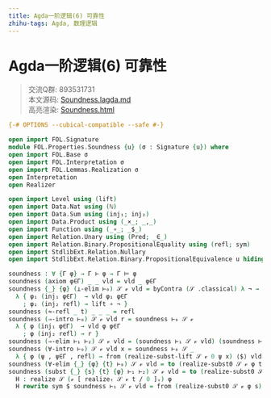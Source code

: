 ```yaml
---
title: Agda一阶逻辑(6) 可靠性
zhihu-tags: Agda, 数理逻辑
---
```


# Agda一阶逻辑(6) 可靠性

> 交流Q群: 893531731  
> 本文源码: [Soundness.lagda.md](https://github.com/choukh/agda-flypitch/blob/main/src/FOL/Properties/Soundness.lagda.md)  
> 高亮渲染: [Soundness.html](https://choukh.github.io/agda-flypitch/FOL.Properties.Soundness.html)  

```agda
{-# OPTIONS --cubical-compatible --safe #-}

open import FOL.Signature
module FOL.Properties.Soundness {u} (σ : Signature {u}) where
open import FOL.Base σ
open import FOL.Interpretation σ
open import FOL.Lemmas.Realization σ
open Interpretation
open Realizer

open import Level using (lift)
open import Data.Nat using (ℕ)
open import Data.Sum using (inj₁; inj₂)
open import Data.Product using (_×_; _,_)
open import Function using (_∘_; _$_)
open import Relation.Unary using (Pred; _∈_)
open import Relation.Binary.PropositionalEquality using (refl; sym)
open import StdlibExt.Relation.Nullary
open import StdlibExt.Relation.Binary.PropositionalEquivalence u hiding (_∘_; sym)
```

```agda
soundness : ∀ {Γ φ} → Γ ⊢ φ → Γ ⊨ φ
soundness (axiom φ∈Γ) _ _ vld = vld _ φ∈Γ
soundness {_} {φ} (⊥-elim ⊢₀) 𝒮 𝓋 vld = byContra (𝒮 .classical) λ ¬ → soundness ⊢₀ 𝒮 𝓋
  λ { φ₁ (inj₁ φ∈Γ)  → vld φ₁ φ∈Γ
    ; φ₁ (inj₂ refl) → lift ∘ ¬ }
soundness (≈-refl _ t) _ _ _ = refl
soundness (⇒-intro ⊢₀) 𝒮 𝓋 vld r = soundness ⊢₀ 𝒮 𝓋
  λ { φ (inj₁ φ∈Γ)  → vld φ φ∈Γ
    ; φ (inj₂ refl) → r }
soundness (⇒-elim ⊢₁ ⊢₂) 𝒮 𝓋 vld = (soundness ⊢₁ 𝒮 𝓋 vld) (soundness ⊢₂ 𝒮 𝓋 vld)
soundness (∀-intro ⊢₀) 𝒮 𝓋 vld x = soundness ⊢₀ 𝒮 _
  λ { φ (ψ , ψ∈Γ , refl) → from (realize-subst-lift 𝒮 𝓋 0 ψ x) ⟨$⟩ vld ψ ψ∈Γ }
soundness (∀-elim {_} {φ} {t} ⊢₀) 𝒮 𝓋 vld = to (realize-subst0 𝒮 𝓋 φ t) ⟨$⟩ soundness ⊢₀ 𝒮 𝓋 vld _
soundness (subst {_} {s} {t} {φ} ⊢₁ ⊢₂) 𝒮 𝓋 vld = to (realize-subst0 𝒮 𝓋 φ t) ⟨$⟩ H where
  H : realize 𝒮 (𝓋 [ realizeₜ 𝒮 𝓋 t / 0 ]ᵥ) φ
  H rewrite sym $ soundness ⊢₁ 𝒮 𝓋 vld = from (realize-subst0 𝒮 𝓋 φ s) ⟨$⟩ (soundness ⊢₂ 𝒮 𝓋 vld)
```
